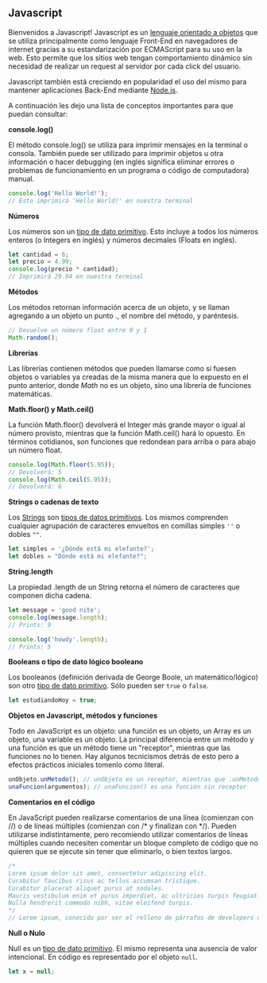 ## Javascript

Bienvenidos a Javascript! Javascript es un [lenguaje orientado a objetos](https://es.wikipedia.org/wiki/Programaci%C3%B3n_orientada_a_objetos) que se utiliza principalmente como lenguaje Front-End en navegadores de internet gracias a su estandarización por ECMAScript para su uso en la web. Esto permite que los sitios web tengan comportamiento dinámico sin necesidad de realizar un request al servidor por cada click del usuario.

Javascript también está creciendo en popularidad el uso del mismo para mantener aplicaciones Back-End mediante [Node.js](https://nodejs.org/es/).

A continuación les dejo una lista de conceptos importantes para que puedan consultar:

**console.log()**

El método console.log() se utiliza para imprimir mensajes en la terminal o consola. También puede ser utilizado para imprimir objetos u otra información o hacer debugging (en inglés significa eliminar errores o problemas de funcionamiento en un programa o código de computadora) manual.

``` javascript
console.log('Hello World!');
// Esto imprimirá 'Hello World!' en nuestra terminal
```
**Números**

Los números son un [tipo de dato primitivo](https://developer.mozilla.org/es/docs/Glossary/Primitivo). Esto incluye a todos los números enteros (o Integers en inglés) y números decimales (Floats en inglés).

``` javascript
let cantidad = 6;
let precio = 4.99;
console.log(precio * cantidad);
// Imprimirá 29.94 en nuestra terminal
```

**Métodos**

Los métodos retornan información acerca de un objeto, y se llaman agregando a un objeto un punto ., el nombre del método, y paréntesis.

``` javascript
// Devuelve un número float entre 0 y 1
Math.random();
``` 

**Librerías**

Las librerías contienen métodos que pueden llamarse como si fuesen objetos o variables ya creadas de la misma manera que lo expuesto en el punto anterior, donde *Math* no es un objeto, sino una librería de funciones matemáticas.

**Math.floor() y Math.ceil()**

La función Math.floor() devolverá el Integer más grande mayor o igual al número provisto, mientras que la función Math.ceil() hará lo opuesto. En términos cotidianos, son funciones que redondean para arriba o para abajo un número float.

``` javascript
console.log(Math.floor(5.95)); 
// Devolverá: 5
console.log(Math.ceil(5.95)); 
// Devolverá: 6
```

**Strings o cadenas de texto**

Los [Strings](https://developer.mozilla.org/es/docs/Web/JavaScript/Referencia/Objetos_globales/String) son [tipos de datos primitivos](https://developer.mozilla.org/es/docs/Glossary/Primitivo). Los mismos comprenden cualquier agrupación de caracteres envueltos en comillas simples `''` o dobles `""`.

``` javascript
let simples = '¿Dónde está mi elefante?';
let dobles = "Dónde está mi elefante?";
```

**String.length**

La propiedad .length de un String retorna el número de caracteres que componen dicha cadena.

``` javascript
let message = 'good nite';
console.log(message.length);
// Prints: 9

console.log('howdy'.length);
// Prints: 5
```

**Booleans o tipo de dato lógico booleano**

Los booleanos (definición derivada de George Boole, un matemático/lógico) son otro [tipo de dato primitivo](https://developer.mozilla.org/es/docs/Glossary/Primitivo). Sólo pueden ser `true` o `false`.

``` javascript
let estudiandoHoy = true;
```

**Objetos en Javascript, métodos y funciones**

Todo en JavaScript es un objeto: una función es un objeto, un Array es un objeto, una variable es un objeto. La principal diferencia entre un método y una función es que un método tiene un "receptor", mientras que las funciones no lo tienen. Hay algunos tecnicismos detrás de esto pero a efectos prácticos iniciales tomenlo como literal.

``` javascript
unObjeto.unMetodo(); // unObjeto es un receptor, mientras que .unMetodo() es un método
unaFuncion(argumentos); // unaFuncion() es una función sin receptor
```

**Comentarios en el código**

En JavaScript pueden realizarse comentarios de una línea (comienzan con //) o de líneas múltiples (comienzan con /* y finalizan con */). Pueden utilizarse indistintamente, pero recomiendo utilizar comentarios de líneas múltiples cuando necesiten comentar un bloque completo de código que no quieren que se ejecute sin tener que eliminarlo, o bien textos largos.

``` javascript
/*
Lorem ipsum dolor sit amet, consectetur adipiscing elit. 
Curabitur faucibus risus ac tellus accumsan tristique. 
Curabitur placerat aliquet purus at sodales. 
Mauris vestibulum enim et purus imperdiet, ac ultricies turpis feugiat. 
Nulla hendrerit commodo nibh, vitae eleifend turpis.
*/
// Lorem ipsum, conocido por ser el relleno de párrafos de developers que aún no tienen contenido para sus sitios.
```

**Null o Nulo**

Null es un [tipo de dato primitivo](https://developer.mozilla.org/es/docs/Glossary/Primitivo). El mismo representa una ausencia de valor intencional. En código es representado por el objeto `null`.

``` javascript
let x = null;
```
